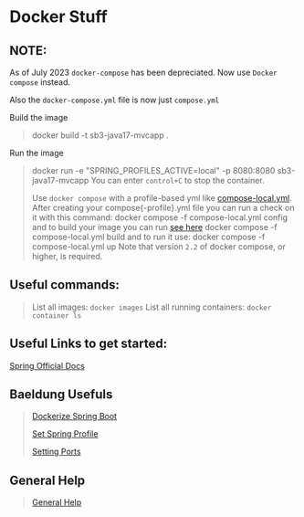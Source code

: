 # Docker Stuff

## NOTE:

As of July 2023 `docker-compose` has been depreciated.  Now use `Docker compose` instead.

Also the `docker-compose.yml` file is now just `compose.yml` 


Build the image
> docker build -t sb3-java17-mvcapp .

Run the image
> docker run -e "SPRING_PROFILES_ACTIVE=local" -p 8080:8080 sb3-java17-mvcapp
> You can enter `control+C` to stop the container.
> 
> Use `docker compose` with a profile-based yml like [compose-local.yml](compose-local.yml).
> After creating your compose{-profile}.yml file you can run a check on it with this command:
> docker compose -f compose-local.yml config
> and to build your image you can run [see here](https://docs.docker.com/compose/compose-file/build/)
> docker compose -f compose-local.yml build
> and to run it use:
> docker compose -f compose-local.yml up
> Note that version `2.2` of docker compose, or higher, is required.

## Useful commands:
> List all images: `docker images`
> List all running containers: `docker container ls`

## Useful Links to get started:

[Spring Official Docs](https://spring.io/guides/topicals/spring-boot-docker)

## Baeldung Usefuls
> [Dockerize Spring Boot](https://www.baeldung.com/dockerizing-spring-boot-application)
>
>[Set Spring Profile](https://www.baeldung.com/spring-boot-docker-start-with-profile)
>
>[Setting Ports](https://www.baeldung.com/ops/docker-compose-expose-vs-ports)


## General Help
>[General Help](https://github.com/docker/labs/blob/master/developer-tools/java/chapters/ch03-build-image.adoc)

